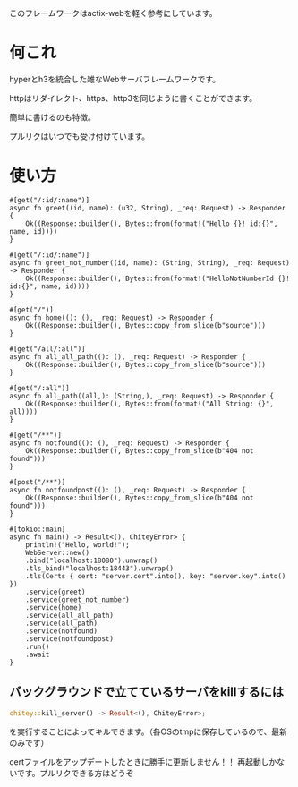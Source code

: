 このフレームワークはactix-webを軽く参考にしています。
# 何これ
hyperとh3を統合した雑なWebサーバフレームワークです。<br>

httpはリダイレクト、https、http3を同じように書くことができます。<br>

簡単に書けるのも特徴。<br>

プルリクはいつでも受け付けています。<br>

# 使い方

```rustuse chitey::{get, Responder, WebServer, post, Certs, Request, ChiteyError, http::Response, Bytes};
#[get("/:id/:name")]
async fn greet((id, name): (u32, String), _req: Request) -> Responder {
    Ok((Response::builder(), Bytes::from(format!("Hello {}! id:{}", name, id))))
}

#[get("/:id/:name")]
async fn greet_not_number((id, name): (String, String), _req: Request) -> Responder {
    Ok((Response::builder(), Bytes::from(format!("HelloNotNumberId {}! id:{}", name, id))))
}

#[get("/")]
async fn home((): (), _req: Request) -> Responder {
    Ok((Response::builder(), Bytes::copy_from_slice(b"source")))
}

#[get("/all/:all")]
async fn all_all_path((): (), _req: Request) -> Responder {
    Ok((Response::builder(), Bytes::copy_from_slice(b"source")))
}

#[get("/:all")]
async fn all_path((all,): (String,), _req: Request) -> Responder {
    Ok((Response::builder(), Bytes::from(format!("All String: {}", all))))
}

#[get("/**")]
async fn notfound((): (), _req: Request) -> Responder {
    Ok((Response::builder(), Bytes::copy_from_slice(b"404 not found")))
}

#[post("/**")]
async fn notfoundpost((): (), _req: Request) -> Responder {
    Ok((Response::builder(), Bytes::copy_from_slice(b"404 not found")))
}

#[tokio::main]
async fn main() -> Result<(), ChiteyError> {
    println!("Hello, world!");
    WebServer::new()
    .bind("localhost:18080").unwrap()
    .tls_bind("localhost:18443").unwrap()
    .tls(Certs { cert: "server.cert".into(), key: "server.key".into() })
    .service(greet)
    .service(greet_not_number)
    .service(home)
    .service(all_all_path)
    .service(all_path)
    .service(notfound)
    .service(notfoundpost)
    .run()
    .await
}
```

## バックグラウンドで立てているサーバをkillするには
```rust
chitey::kill_server() -> Result<(), ChiteyError>;
```
を実行することによってキルできます。（各OSのtmpに保存しているので、最新のみです）

certファイルをアップデートしたときに勝手に更新しません！！
再起動しかないです。プルリクできる方はどうぞ

